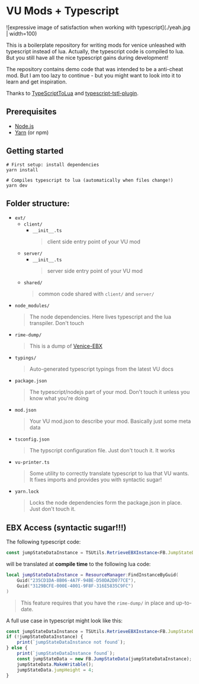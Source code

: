 # VU Mods + Typescript

![expressive image of satisfaction when working with typescript](./yeah.jpg | width=100)

This is a boilerplate repository for writing mods for venice unleashed with typescript instead of lua.
Actually, the typescript code is compiled to lua. But you still have all the nice typescript gains during development!

The repository contains demo code that was intended to be a anti-cheat mod. But I am too lazy to continue - but you
might want to look into it to learn and get inspiration.

Thanks to [TypeScriptToLua](https://github.com/TypeScriptToLua/TypeScriptToLua) and
[typescript-tstl-plugin](https://github.com/TypeScriptToLua/typescript-tstl-plugin).

## Prerequisites
- [Node.js](https://nodejs.org/en/)
- [Yarn](https://yarnpkg.com/) (or npm)

## Getting started

```
# First setup: install dependencies
yarn install

# Compiles typescript to lua (automatically when files change!)
yarn dev
```

## Folder structure:

- `ext/`
    - `client/`
        - `__init__.ts`
          > client side entry point of your VU mod
    - `server/`
        - `__init__.ts`
          > server side entry point of your VU mod
    - `shared/`
      > common code shared with `client/` and `server/`
- `node_modules/`
  > The node dependencies. Here lives typescript and the lua transpiler. Don't touch
- `rime-dump/`
  > This is a dump of [Venice-EBX](https://github.com/EmulatorNexus/Venice-EBX)
- `typings/`
  > Auto-generated typescript typings from the latest VU docs
- `package.json`
  > The typescript/nodejs part of your mod. Don't touch it unless you know what you're doing
- `mod.json`
  > Your VU mod.json to describe your mod. Basically just some meta data
- `tsconfig.json`
  > The typscript configuration file. Just don't touch it. It works
- `vu-printer.ts`
  > Some utility to correctly translate typescript to lua that VU wants. It fixes imports and provides you with
  > syntactic sugar!
- `yarn.lock`
  > Locks the node dependencies form the package.json in place. Just don't touch it.

## EBX Access (syntactic sugar!!!)

The following typescript code:

```ts
const jumpStateDataInstance = TSUtils.RetrieveEBXInstance<FB.JumpStateData>('Characters/Soldiers/DefaultSoldierPhysics');
```

will be translated at **compile time** to the following lua code:

```lua
local jumpStateDataInstance = ResourceManager:FindInstanceByGuid(
    Guid("235CD1DA-8B06-4A7F-94BE-D50DA2D077CE"),
    Guid("3129BCFE-000E-4001-9F8F-316E5835C9FC")
)
```

> This feature requires that you have the `rime-dump/` in place and up-to-date.

A full use case in typescript might look like this:
```ts
const jumpStateDataInstance = TSUtils.RetrieveEBXInstance<FB.JumpStateData>('Characters/Soldiers/DefaultSoldierPhysics');
if (!jumpStateDataInstance) {
    print(`jumpStateDataInstance not found`);
} else {
    print(`jumpStateDataInstance found`);
    const jumpStateData = new FB.JumpStateData(jumpStateDataInstance);
    jumpStateData.MakeWritable();
    jumpStateData.jumpHeight = 4;
}
```
